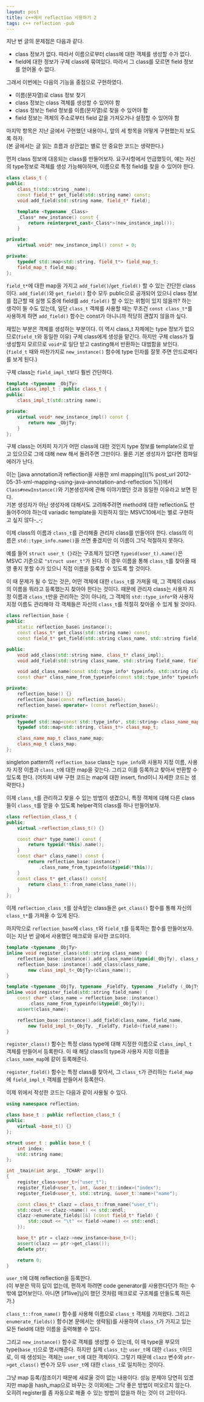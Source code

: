 ```yaml
---
layout: post
title: c++에서 reflection 사용하기 2
tags: c++ reflection -pub
---
```


지난 번 글의 문제점은 다음과 같다.

* class 정보가 없다. 따라서 이름으로부터 class에 대한 객체를 생성할 수가 없다.
* field에 대한 정보가 구체 class에 묶여있다. 따라서 그 class를 모르면 field 정보를 얻어올 수 없다.

그래서 이번에는 다음의 기능을 중점으로 구현하였다.

* 이름(문자열)로 class 정보 찾기
* class 정보는 class 객체를 생성할 수 있어야 함
* class 정보는 field 정보를 이름(문자열)로 찾을 수 있어야 함
* field 정보는 객체의 주소로부터 field 값을 가져오거나 설정할 수 있어야 함

마지막 항목은 지난 글에서 구현했던 내용이니, 앞의 세 항목을 어떻게 구현했는지 보도록 하자.  
(본 글에서는 글 읽는 흐름과 상관없는 별로 안 중요한 코드는 생략한다.)


먼저 class 정보에 대응되는 class를 만들어보자. 요구사항에서 언급했듯이, 얘는 자신의 type정보로 객체를 생성 가능해야하며, 이름으로 특정 field를 찾을 수 있어야 한다.

```cpp
class class_t {
public:
    class_t(std::string _name);
    const field_t* get_field(std::string name) const;
    void add_field(std::string name, field_t* field);

    template <typename _Class>
    _Class* new_instance() const {
        return reinterpret_cast<_Class*>(new_instance_impl());
    }

private:
    virtual void* new_instance_impl() const = 0;

private:
    typedef std::map<std::string, field_t*> field_map_t;
    field_map_t field_map;
};
```

`field_t*`에 대한 map을 가지고 `add_field()`/`get_field()` 할 수 있는 간단한 class이다. `add_field()`와 `get_field()` 함수 모두 public으로 공개되어 있으니 class 정보를 접근할 때 실행 도중에 field를 `add_field()` 할 수 있는 위험이 있지 않을까? 하는 생각이 들 수도 있는데, 일단 `class_t` 객체를 사용할 때는 무조건 `const class_t*`를 사용하게 하면 `add_field()` 함수는 const가 아니니까 적당히 괜찮지 않을까 싶다.

재밌는 부분은 객체를 생성하는 부분이다. 이 역시 class_t 자체에는 type 정보가 없으므로(`field_t`와 동일한 이유) 구체 class에게 생성을 맡긴다. 하지만 구체 class가 뭘 생성할지 모르므로 `void*`로 일단 받고 casting해서 반환하는 대범함을 보인다. (`field_t` 때와 마찬가지로 `new_instance()` 함수에 type 인자를 잘못 주면 안드로메다를 보게 된다.)

구체 class는 `field_impl_t`보다 훨씬 간단하다.

```cpp
template <typename _ObjTy>
class class_impl_t : public class_t {
public:
    class_impl_t(std::string name);

private:
    virtual void* new_instance_impl() const {
        return new _ObjTy;
    }
};
```

구체 class는 어차피 자기가 어떤 class에 대한 것인지 type 정보를 template으로 받고 있으므로 그에 대해 new 해서 돌려주면 그만이다. 물론 기본 생성자가 없다면 컴파일 에러가 난다.

이는 [java annotation과 reflection을 사용한 xml mapping]({% post_url 2012-05-31-xml-mapping-using-java-annotation-and-reflection %})에서 `Class#newInstance()`와 기본생성자에 관해 이야기했던 것과 동일한 이유라고 보면 된다.  
기본 생성자가 아닌 생성자에 대해서도 고려해주려면 method에 대한 reflection도 만들어주어야 하는데 variadic template을 지원하지 않는 MSVC10에서는 별로 구현하고 싶지 않다-_-;


이제 class의 이름과 `class_t`를 관리해줄 관리자 class를 만들어야 한다. class의 이름은 `std::type_info.name()`을 쓰면 좋겠지만 이 이름이 그닥 적절하지 못하다.

예를 들어 `struct user_t {}`라는 구조체가 있다면 `typeid(user_t).name()`은 MSVC 기준으로 `"struct user_t"`가 된다. 이 경우 이름을 통해 `class_t`를 찾아올 때 영 좋지 못할 수가 있으니 직접 이름을 등록할 수 있도록 할 것이다.

이 때 문제가 될 수 있는 것은, 어떤 객체에 대한 `class_t`를 가져올 때, 그 객체의 class의 이름을 뭐라고 등록했는지 찾아야 한다는 것이다. 때문에 관리자 class는 사용자 지정 이름과 `class_t`만을 관리하는 것이 아니라, 그 객체의 `std::type_info*`와 사용자 지정 이름도 관리해야 각 객체들은 자신의 `class_t`를 적절히 찾아올 수 있게 될 것이다.

```cpp
class reflection_base {
public:
    static reflection_base& instance();
    const class_t* get_class(std::string name) const;
    const field_t* get_field(std::string class_name, std::string field_name) const;

public:
    void add_class(std::string name, class_t* class_impl);
    void add_field(std::string class_name, std::string field_name, field_t* field_impl);

    void add_class_name(const std::type_info* typeinfo, std::string class_name);
    const char* class_name_from_typeinfo(const std::type_info* typeinfo) const;

private:
    reflection_base() {}
    reflection_base(const reflection_base&);
    reflection_base& operator= (const reflection_base&);

private:
    typedef std::map<const std::type_info*, std::string> class_name_map_t;
    typedef std::map<std::string, class_t*> class_map_t;

    class_name_map_t class_name_map;
    class_map_t class_map;
};
```

singleton pattern의 `reflection_base` class는 `type_info`와 사용자 지정 이름, 사용자 지정 이름과 `class_t`에 대한 map을 갖는다. 그리고 이를 등록하고 찾아서 반환할 수 있도록 한다. (어차피 내부 구현 코드는 map에 대한 insert, find이니 자세한 코드는 생략한다.)

이제 `class_t`를 관리하고 찾을 수 있는 방법이 생겼으니, 특정 객체에 대해 다른 class들이 `class_t`를 얻을 수 있도록 helper격의 class를 하나 만들어보자.

```cpp
class reflection_class_t {
public:
    virtual ~reflection_class_t() {}

    const char* type_name() const {
        return typeid(*this).name();
    }
    const char* class_name() const {
        return reflection_base::instance()
            .class_name_from_typeinfo(&typeid(*this));
    }
    const class_t* get_class() const{
        return class_t::from_name(class_name());
    }
};
```

이제 `reflection_class_t`를 상속받는 class들은 `get_class()` 함수를 통해 자신의 `class_t*`를 가져올 수 있게 된다.


마지막으로 `reflection_base`에 `class_t`와 `field_t`를 등록하는 함수를 만들어보자. 이는 지난 번 글에서 사용했던 매크로와 유사한 코드이다.

```cpp
template <typename _ObjTy>
inline void register_class(std::string class_name) {
    reflection_base::instance().add_class_name(&typeid(_ObjTy), class_name);
    reflection_base::instance().add_class(class_name, 
        new class_impl_t<_ObjTy>(class_name));
}

template <typename _ObjTy, typename _FieldTy, typename _FieldTy (_ObjTy::*Field)>
inline void register_field(std::string field_name) {
    const char* class_name = reflection_base::instance()
        .class_name_from_typeinfo(&typeid(_ObjTy));
    assert(class_name);

    reflection_base::instance().add_field(class_name, field_name, 
        new field_impl_t<_ObjTy, _FieldTy, Field>(field_name));
}
```

`register_class()` 함수는 특정 class type에 대해 지정한 이름으로 `class_impl_t` 객체를 만들어서 등록한다. 이 때 해당 class의 type과 사용자 지정 이름을 `class_name_map`에 같이 등록해준다.

`register_field()` 함수는 특정 class를 찾아서, 그 `class_t`가 관리하는 `field_map`에 `field_impl_t` 객체를 만들어서 등록한다.


이제 위에서 작성한 코드는 다음과 같이 사용될 수 있다.

```cpp
using namespace reflection;

class base_t : public reflection_class_t {
public:
    virtual ~base_t() {}
};

struct user_t : public base_t {
    int index;
    std::string name;
};

int _tmain(int argc, _TCHAR* argv[])
{
    register_class<user_t>("user_t");
    register_field<user_t, int, &user_t::index>("index");
    register_field<user_t, std::string, &user_t::name>("name");

    const class_t* clazz = class_t::from_name("user_t");
    std::cout << clazz->name() << std::endl;
    clazz->enumerate_fields([&] (const field_t* field) {
        std::cout << "\t" << field->name() << std::endl;
    });

    base_t* ptr = clazz->new_instance<base_t>();
    assert(clazz == ptr->get_class());
    delete ptr;

    return 0;
}
```

`user_t`에 대해 reflection을 등록한다.  
(이 부분은 딱히 답이 없는데, 편하게 하려면 code generator를 사용한다던가 하는 수 밖에 없어보인다.
아니면 [if1live]님이 했던 것처럼 매크로로 구조체를 만들도록 하든가.)

`class_t::from_name()` 함수를 사용해 이름으로 `class_t` 객체를 가져왔다. 그리고 `enumerate_fields()` 함수(본 문에서는 생략됨)를 사용하여 `class_t`가 가지고 있는 모든 field에 대한 이름을 출력해볼 수 있다.

그리고 `new_instance()` 함수로 객체를 생성할 수 있는데, 이 때 type을 부모의 type(`base_t`)으로 명시해준다. 하지만 실제 `class_t`는 `user_t`에 대한 `class_t`이므로, 이 때 생성되는 객체는 `user_t`에 대한 객체이다. 그렇기 때문에 `clazz` 변수와 `ptr->get_class()` 변수가 모두 `user_t`에 대한 `class_t`로 일치하는 것이다.


그냥 map 등록/참조이기 때문에 새로울 것이 없는 내용이다. 성능 문제야 당연히 있겠지만 map을 hash_map으로 바꾸는 것 이외에는 그닥 좋은 방법이 떠오르지 않는다. 오히려 register를 좀 자동으로 해줄 수 있는 방법이 없을까 하는 것이 더 고민이다.
